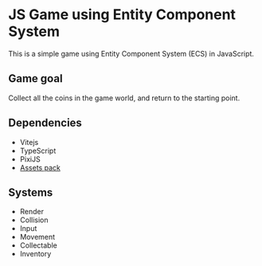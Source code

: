 # JS Game using Entity Component System

This is a simple game using Entity Component System (ECS) in JavaScript.

## Game goal

Collect all the coins in the game world, and return to the starting point.

## Dependencies

- Vitejs
- TypeScript
- PixiJS
- [Assets pack](https://anokolisa.itch.io/dungeon-crawler-pixel-art-asset-pack)

## Systems

- Render
- Collision
- Input
- Movement
- Collectable
- Inventory
